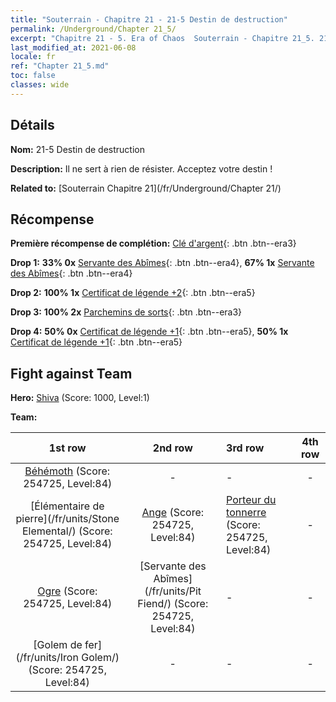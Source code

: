 ```yaml
---
title: "Souterrain - Chapitre 21 - 21-5 Destin de destruction"
permalink: /Underground/Chapter 21_5/
excerpt: "Chapitre 21 - 5. Era of Chaos  Souterrain - Chapitre 21_5. 21-5 Destin de destruction"
last_modified_at: 2021-06-08
locale: fr
ref: "Chapter 21_5.md"
toc: false
classes: wide
---
```


## Détails

 **Nom:** 21-5 Destin de destruction

 **Description:** Il ne sert à rien de résister. Acceptez votre destin !

 **Related to:** [Souterrain Chapitre 21](/fr/Underground/Chapter 21/)

## Récompense

 **Première récompense de complétion:** [Clé d'argent](/ItemsFR/con_693/){: .btn .btn--era3}

 **Drop 1:** **33% 0x** [Servante des Abîmes](/ItemsFR/unt_230/){: .btn .btn--era4}, **67% 1x** [Servante des Abîmes](/ItemsFR/unt_230/){: .btn .btn--era4}

 **Drop 2:** **100% 1x** [Certificat de légende +2](/ItemsFR/mat_81/){: .btn .btn--era5}

 **Drop 3:** **100% 2x** [Parchemins de sorts](/ItemsFR/con_694/){: .btn .btn--era3}

 **Drop 4:** **50% 0x** [Certificat de légende +1](/ItemsFR/mat_74/){: .btn .btn--era5}, **50% 1x** [Certificat de légende +1](/ItemsFR/mat_74/){: .btn .btn--era5}


## Fight against Team
 **Hero:** [Shiva](/fr/heroes/Shiva/) (Score: 1000, Level:1)

 **Team:**


  | 1st row | 2nd row | 3rd row | 4th row |
  |:----:|:----:|:----|:----:|
  | [Béhémoth](/fr/units/Behemoth/) (Score: 254725, Level:84)  | - | - | - |
  | [Élémentaire de pierre](/fr/units/Stone Elemental/) (Score: 254725, Level:84)  | [Ange](/fr/units/Angel/) (Score: 254725, Level:84)  | [Porteur du tonnerre](/fr/units/Stormbringer/) (Score: 254725, Level:84)  | - |
  | [Ogre](/fr/units/Ogre/) (Score: 254725, Level:84)  | [Servante des Abîmes](/fr/units/Pit Fiend/) (Score: 254725, Level:84)  | - | - |
  | [Golem de fer](/fr/units/Iron Golem/) (Score: 254725, Level:84)  | - | - | - |


